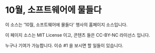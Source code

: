 # 10월, 소프트웨어에 물들다

이 소스는 '10월, 소프트웨어에 물들다' 행사의 홈페이지 소스입니다.

이 페이지 소스는 MIT License 이고, 콘텐츠 들은 CC-BY-NC 라이선스 입니다.

<!-- ## Dependency
* jQuery
* jQuery.transit
* gulp

## Build
1. npm install
2. gulp
3. Run!

--- -->

누구나 기여가 가능합니다. 이슈 #1 을 보시면 할 일들이 있습니다.
